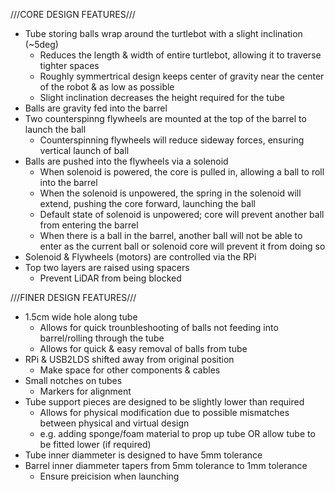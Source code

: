 ///CORE DESIGN FEATURES///
- Tube storing balls wrap around the turtlebot with a slight inclination (~5deg)
    - Reduces the length & width of entire turtlebot, allowing it to traverse tighter spaces
    - Roughly symmertrical design keeps center of gravity near the center of the robot & as low as possible
    - Slight inclination decreases the height required for the tube
- Balls are gravity fed into the barrel
- Two counterspinng flywheels are mounted at the top of the barrel to launch the ball
    - Counterspinning flywheels will reduce sideway forces, ensuring vertical launch of ball
- Balls are pushed into the flywheels via a solenoid
    - When solenoid is powered, the core is pulled in, allowing a ball to roll into the barrel
    - When the solenoid is unpowered, the spring in the solenoid will extend, pushing the core forward, launching the ball
    - Default state of solenoid is unpowered; core will prevent another ball from entering the barrel
    - When there is a ball in the barrel, another ball will not be able to enter as the current ball or solenoid core will prevent it from doing so
- Solenoid & Flywheels (motors) are controlled via the RPi
- Top two layers are raised using spacers
    - Prevent LiDAR from being blocked

///FINER DESIGN FEATURES///
- 1.5cm wide hole along tube
    - Allows for quick trounbleshooting of balls not feeding into barrel/rolling through the tube
    - Allows for quick & easy removal of balls from tube
- RPi & USB2LDS shifted away from original position
    - Make space for other components & cables
- Small notches on tubes
    - Markers for alignment
- Tube support pieces are designed to be slightly lower than required
    - Allows for physical modification due to possible mismatches between physical and virtual design
    - e.g. adding sponge/foam material to prop up tube OR allow tube to be fitted lower (if required)
- Tube inner diammeter is designed to have 5mm tolerance
- Barrel inner diammeter tapers from 5mm tolerance to 1mm tolerance
    - Ensure preicision when launching
